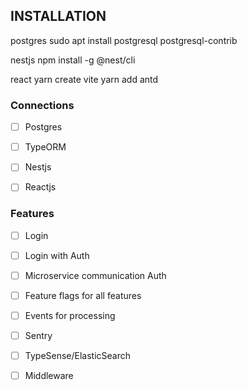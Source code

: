 ## INSTALLATION
postgres
sudo apt install postgresql postgresql-contrib

nestjs 
npm install -g @nest/cli

react 
yarn create vite
yarn add antd

### Connections
- [ ] Postgres
- [ ] TypeORM
- [ ] Nestjs
- [ ] Reactjs


### Features
- [ ] Login
- [ ] Login with Auth
- [ ] Microservice communication Auth
- [ ] Feature flags for all features
- [ ] Events for processing
- [ ] Sentry
- [ ] TypeSense/ElasticSearch
- [ ] Middleware
  
